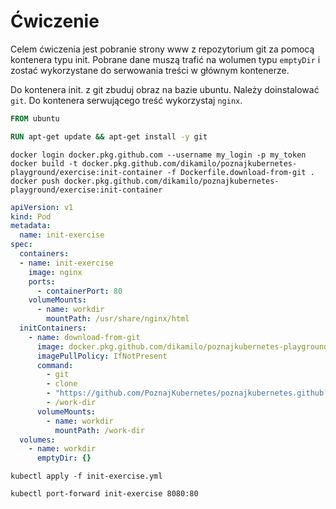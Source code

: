 # Ćwiczenie

Celem ćwiczenia jest pobranie strony www z repozytorium git za pomocą kontenera typu init. Pobrane dane muszą trafić na wolumen typu `emptyDir` i zostać wykorzystane do serwowania treści w głównym kontenerze.

Do kontenera init. z git zbuduj obraz na bazie ubuntu. Należy doinstalować `git`.
Do kontenera serwującego treść wykorzystaj `nginx`.

```Dockerfile
FROM ubuntu

RUN apt-get update && apt-get install -y git
```

```
docker login docker.pkg.github.com --username my_login -p my_token
docker build -t docker.pkg.github.com/dikamilo/poznajkubernetes-playground/exercise:init-container -f Dockerfile.download-from-git .
docker push docker.pkg.github.com/dikamilo/poznajkubernetes-playground/exercise:init-container
```

```yml
apiVersion: v1
kind: Pod
metadata:
  name: init-exercise
spec:
  containers:
  - name: init-exercise
    image: nginx
    ports:
      - containerPort: 80
    volumeMounts:
      - name: workdir
        mountPath: /usr/share/nginx/html
  initContainers:
    - name: download-from-git
      image: docker.pkg.github.com/dikamilo/poznajkubernetes-playground/exercise:init-container
      imagePullPolicy: IfNotPresent
      command:
        - git
        - clone
        - "https://github.com/PoznajKubernetes/poznajkubernetes.github.io"
        - /work-dir
      volumeMounts:
        - name: workdir
          mountPath: /work-dir
  volumes:
    - name: workdir
      emptyDir: {}
```

```
kubectl apply -f init-exercise.yml
```

```
kubectl port-forward init-exercise 8080:80
```